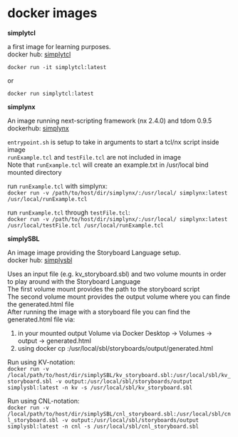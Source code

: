 # docker images

**simplytcl**

a first image for learning purposes.  
docker hub: [simplytcl](https://hub.docker.com/r/michaelfeurstein/simplytcl)

`docker run -it simplytcl:latest`

or 

`docker run simplytcl:latest`

**simplynx**

An image running next-scripting framework (nx 2.4.0) and tdom 0.9.5  
dockerhub: [simplynx](https://hub.docker.com/r/michaelfeurstein/simplynx)  
  
`entrypoint.sh` is setup to take in arguments to start a tcl/nx script inside image  
`runExample.tcl` and `testFile.tcl` are not included in image  
Note that `runExample.tcl` will create an example.txt in /usr/local bind mounted directory

run `runExample.tcl` with simplynx:  
`docker run -v /path/to/host/dir/simplynx/:/usr/local/ simplynx:latest /usr/local/runExample.tcl`

run `runExample.tcl` through `testFile.tcl`:  
`docker run -v /path/to/host/dir/simplynx/:/usr/local/ simplynx:latest /usr/local/testFile.tcl /usr/local/runExample.tcl`

**simplySBL**

An image image providing the Storyboard Language setup.   
docker hub: [simplysbl](https://hub.docker.com/r/michaelfeurstein/simplysbl)

Uses an input file (e.g. kv_storyboard.sbl) and two volume mounts in order to play around with the Storyboard Language  
The first volume mount provides the path to the storyboard script  
The second volume mount provides the output volume where you can finde the generated.html file  
After running the image with a storyboard file you can find the generated.html file via:

1. in your mounted output Volume via Docker Desktop -> Volumes -> output -> generated.html
2. using docker cp <imageid>:/usr/local/sbl/storyboards/output/generated.html <path to your local machine directory>

Run using KV-notation:  
`docker run -v /local/path/to/host/dir/simplySBL/kv_storyboard.sbl:/usr/local/sbl/kv_storyboard.sbl -v output:/usr/local/sbl/storyboards/output simplysbl:latest -n kv -s /usr/local/sbl/kv_storyboard.sbl`

Run using CNL-notation:  
`docker run -v /local/path/to/host/dir/simplySBL/cnl_storyboard.sbl:/usr/local/sbl/cnl_storyboard.sbl -v output:/usr/local/sbl/storyboards/output simplysbl:latest -n cnl -s /usr/local/sbl/cnl_storyboard.sbl`

